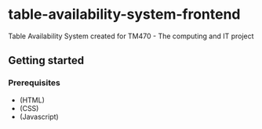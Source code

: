 # table-availability-system-frontend
Table Availability System created for TM470 - The computing and IT project

## Getting started

### Prerequisites

- (HTML)
- (CSS)
- (Javascript)

